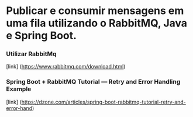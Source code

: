 # Publicar e consumir mensagens em uma fila utilizando o RabbitMQ, Java e Spring Boot.

### Utilizar RabbitMq

[link] (https://www.rabbitmq.com/download.html)

###  Spring Boot + RabbitMQ Tutorial — Retry and Error Handling Example

[link] (https://dzone.com/articles/spring-boot-rabbitmq-tutorial-retry-and-error-hand)